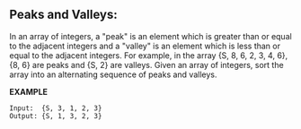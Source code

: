 ## Peaks and Valleys:

In an array of integers, a "peak" is an element which is greater than or equal to the adjacent integers and a "valley" is an element which is less than or equal to the adjacent integers.
For example, in the array {S, 8, 6, 2, 3, 4, 6}, {8, 6} are peaks and {S, 2} are valleys. Given an array of integers, sort the array into an alternating sequence of peaks and valleys.

**EXAMPLE**

```
Input:  {S, 3, 1, 2, 3}
Output: {S, 1, 3, 2, 3}
```
